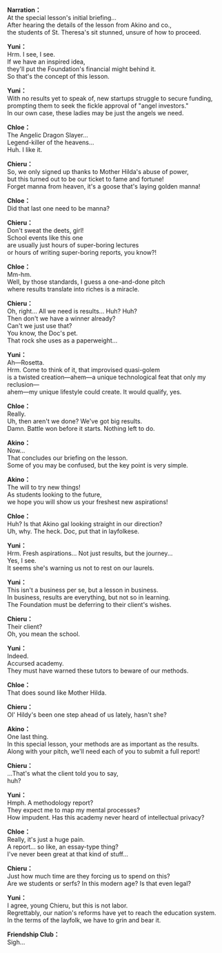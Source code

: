 # 

  
**Narration：**  
At the special lesson's initial briefing...  
After hearing the details of the lesson from Akino and co.,  
the students of St. Theresa's sit stunned, unsure of how to proceed.  
  
**Yuni：**  
Hrm. I see, I see.  
 If we have an inspired idea,  
they'll put the Foundation's financial might behind it.  
So that's the concept of this lesson.  
  
**Yuni：**  
With no results yet to speak of, new startups struggle to secure funding,  
prompting them to seek the fickle approval of \"angel investors.\"  
In our own case, these ladies may be just the angels we need.  
  
**Chloe：**  
The Angelic Dragon Slayer...  
Legend-killer of the heavens...  
Huh. I like it.  
  
**Chieru：**  
So, we only signed up thanks to Mother Hilda's abuse of power,  
but this turned out to be our ticket to fame and fortune!  
Forget manna from heaven, it's a goose that's laying golden manna!  
  
**Chloe：**  
Did that last one need to be manna?  
  
**Chieru：**  
Don't sweat the deets, girl!  
 School events like this one  
are usually just hours of super-boring lectures  
or hours of writing super-boring reports, you know?!  
  
**Chloe：**  
Mm-hm.  
Well, by those standards, I guess a one-and-done pitch  
where results translate into riches is a miracle.  
  
**Chieru：**  
Oh, right... All we need is results... Huh? Huh?  
Then don't we have a winner already?  
 Can't we just use that?  
You know, the Doc's pet.  
 That rock she uses as a paperweight...  
  
**Yuni：**  
Ah—Rosetta.  
 Hrm. Come to think of it, that improvised quasi-golem  
is a twisted creation—ahem—a unique technological feat that only my  
reclusion—  
ahem—my unique lifestyle could create. It would qualify, yes.  
  
**Chloe：**  
Really.  
Uh, then aren't we done? We've got big results.  
Damn. Battle won before it starts. Nothing left to do.  
  
**Akino：**  
Now...  
That concludes our briefing on the lesson.  
Some of you may be confused, but the key point is very simple.  
  
**Akino：**  
The will to try new things!  
As students looking to the future,  
we hope you will show us your freshest new aspirations!  
  
**Chloe：**  
Huh? Is that Akino gal looking straight in our direction?  
Uh, why. The heck. Doc, put that in layfolkese.  
  
**Yuni：**  
Hrm. Fresh aspirations... Not just results, but the journey...  
Yes, I see.  
It seems she's warning us not to rest on our laurels.  
  
**Yuni：**  
This isn't a business per se, but a lesson in business.  
In business, results are everything, but not so in learning.  
The Foundation must be deferring to their client's wishes.  
  
**Chieru：**  
Their client?  
 Oh, you mean the school.  
  
**Yuni：**  
Indeed.  
 Accursed academy.  
They must have warned these tutors to beware of our methods.  
  
**Chloe：**  
That does sound like Mother Hilda.  
  
**Chieru：**  
Ol' Hildy's been one step ahead of us lately, hasn't she?  
  
**Akino：**  
One last thing.  
In this special lesson, your methods are as important as the results.  
Along with your pitch, we'll need each of you to submit a full report!  
  
**Chieru：**  
...That's what the client told you to say,  
 huh?  
  
**Yuni：**  
Hmph. A methodology report?  
They expect me to map my mental processes?  
How impudent. Has this academy never heard of intellectual privacy?  
  
**Chloe：**  
Really, it's just a huge pain.  
A report... so like, an essay-type thing?  
I've never been great at that kind of stuff...  
  
**Chieru：**  
Just how much time are they forcing us to spend on this?  
Are we students or serfs? In this modern age? Is that even legal?  
  
**Yuni：**  
I agree, young Chieru, but this is not labor.  
Regrettably, our nation's reforms have yet to reach the education system.  
In the terms of the layfolk, we have to grin and bear it.  
  
**Friendship Club：**  
Sigh...  
